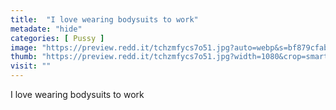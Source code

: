 ```yaml
---
title:  "I love wearing bodysuits to work"
metadate: "hide"
categories: [ Pussy ]
image: "https://preview.redd.it/tchzmfycs7o51.jpg?auto=webp&s=bf879cfabf004660a5e576ec2ec68267c9c449c0"
thumb: "https://preview.redd.it/tchzmfycs7o51.jpg?width=1080&crop=smart&auto=webp&s=730fcfb5e557f747dec58ea71881df133b04b66c"
visit: ""
---
```

I love wearing bodysuits to work
